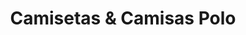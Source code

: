 ---
title: "Camisetas & Camisas Polo"
url: /san-isidro/camisetas-und-camisas-polo/
shop: general
---